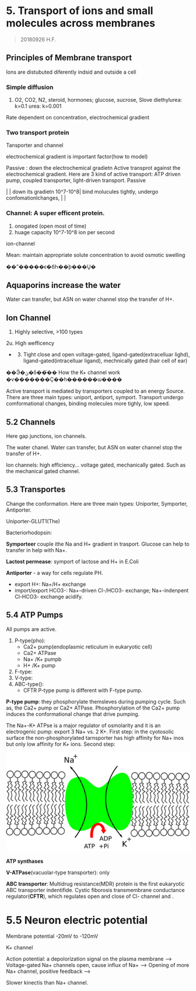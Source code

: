 # 5. Transport of ions and small molecules across membranes
> 20180926 H.F.

## Principles of Membrane transport

Ions are distubuted diferently indsid and outside a cell

### Simple diffusion
1. O2, CO2, N2, steroid, hormones; glucose, sucrose,
Slove
	diethylurea: k=0.1	urea: k=0.001

Rate dependent on concentration, electrochemical gradient


### Two transport protein 
Tansporter and channel

electrochemical gradient is important factor(how to model)


Passive : down the electrochemical gradietn
Active transprot against the electrochemical gradient. Here are 3 kind of active
transport: ATP driven pump, coupled transporter, light-driven transport.
Passive

|
| down its gradietn 10^7-10^8| bind molucules tightly, undergo confomationlchanges, |
|

### Channel: A super efficent protein.
1. onogated (open most of time)
2. huage capacity 10^7-10^8 ion per second

ion-channel

Mean: maintain appropriate solute concentration to avoid osmotic swelling

��ˮ�����ϵ�ճҺ��ֹϸ���Ų�

## Aquaporins increase the water

Water can transfer, but ASN on water channel stop the transfer of H+.

## Ion Channel
1. Highly selective, >100 types

2u. High wefficency
+ 3. Tight close and open
voltage-gated, ligand-gated(extracelluar lighd), ligand-gated(intracelluar ligand), mechnically gated
(hair cell of ear)

��Ӭ�ݵ�δ��֮��
How the K+ channel work
�ѵ�������Ҫ��һ������ѡ����

Active transport is mediated by transporters coupled to an energy Source. There
are three main types: uniport, antiport, symport. Transport undergo
comformational changes, binding molecules more tighly, low speed.


## 5.2 Channels
Here gap junctions, ion channels.

The water chanel. Water can transfer, but ASN on water channel stop the transfer
of H+.

Ion channels: high efficiency... voltage gated, mechanically gated. Such as the
mechanical gated channel. 

## 5.3 Transportes
Change the conformation. Here are three main types: Uniporter, Symporter,
Antiporter.

Uniporter-GLUT1(The)

Bacteriorhodopsin: 

**Symporteer** couple ithe Na and H+ gradient in trasport. Glucose can help to
transfer in help with Na+. 

**Lactost permease**: symport of lactose and H+ in E.Coli

**Antiporter** - a way for cells regulate PH.

+ export H+: Na+/H+ exchange
+ import/export HCO3-: Na+-driven Cl-/HCO3- exchange; Na+-indenpent Cl-HCO3-
exchange acidify.


## 5.4 ATP Pumps
All pumps are active.

1. P-type(pho):
	+ Ca2+ pump(endoplasmic reticulum in eukaryotic cell)
	+ Ca2+ ATPase
	+ Na+ /K+ pumpb
	+ H+ /K+ pump
2. F-type:
3. V-type:
4. ABC-type():
	+ CFTR
P-type pump is different with F-type pump.

**P-type pump**: they phosphorylate themsleves during pumping cycle. Such as,
the Ca2+ pump or Ca2+ ATPase. Phosphorylation of the Ca2+ pump induces the
conformational change that drive pumping. 

The Na+-K+ ATPse is a major regulator of osmolarity and it is an electrogenic
pump: export 3 Na+ vs. 2 K+. First step: in the cyotosolic surface the
non-phosphorylated tarnsporter has high affinity for Na+ inos but only low
affinity for K+ ions. Second step: 

![Na-K pump](5/Sodium-potassium_pump.svg)

**ATP synthases** 

**V-ATPase**(vacuolar-type transporter): only 

**ABC transporter**: Multidrug resistance(MDR) protein is the first eukaryotic
ABC transporter indentifide. Cystic fiborosis transmembrane conductance
regulator(**CFTR**), which regulates open and close of Cl- channel and . 

# 5.5 Neuron electric potential
Membrane potential 
-20mV to -120mV

K+ channel 

Action potential: a depolorization signal on the plasma membrane --> Voltage-gated
Na+ channels open, cause influx of Na+ --> Opening of more Na+ channel, positive
feedback --> 

Slower kinectis than Na+ channel.

